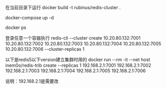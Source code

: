 在当前目录下运行
docker build -t rubinus/redis-cluster .

docker-compose up -d

docker ps

登录任意一个容器执行
redis-cli --cluster create 10.20.80.132:7001 10.20.80.132:7002 10.20.80.132:7003 10.20.80.132:7004 10.20.80.132:7005 10.20.80.132:7006 --cluster-replicas 1

以下是redis5以下version建立集群时用的
docker run --rm -it --net host inem0o/redis-trib create --replicas 1 192.168.2.1:7001 192.168.2.1:7002 192.168.2.1:7003 192.168.2.1:7004 192.168.2.1:7005 192.168.2.1:7006

说明：192.168.2.1是需要改